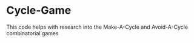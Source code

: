 # Cycle-Game
This code helps with research into the Make-A-Cycle and Avoid-A-Cycle combinatorial games